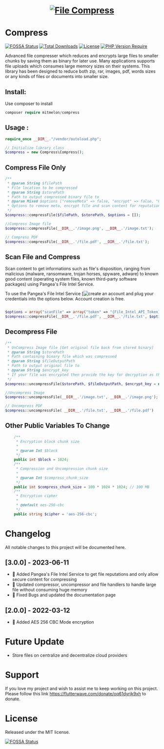 <h1 align="center"><a href="#" target="_blank"><img src="https://github.com/mitmelon/Compress/assets/55149512/d566ece6-41c3-4d25-9aae-d9bca05570f6" alt="File Compress" /></a></h1>

# Compress

[![FOSSA Status](https://app.fossa.com/api/projects/git%2Bgithub.com%2Fmitmelon%2FCompress.svg?type=shield)](https://app.fossa.com/projects/git%2Bgithub.com%2Fmitmelon%2FCompress?ref=badge_shield) [![Total Downloads](http://poser.pugx.org/mitmelon/compress/downloads)](https://packagist.org/packages/mitmelon/compress) [![License](http://poser.pugx.org/mitmelon/compress/license)](https://packagist.org/packages/mitmelon/compress) [![PHP Version Require](http://poser.pugx.org/mitmelon/compress/require/php)](https://packagist.org/packages/mitmelon/compress)

Advanced file compresser which reduces and encrypts large files to smaller chunks by saving them as binary for later use. Many applications supports file uploads which consumes large memory sizes on their systems. This library has been designed to reduce both zip, rar, images, pdf, words sizes or any kinds of files or documents into smaller size.

## Install:

Use composer to install

```php
composer require mitmelon/compress
```

## Usage :

```php
require_once __DIR__."/vendor/autoload.php";

// Initialize library class
$compress = new Compress\Compress();

```

## Compress File Only

```php
/**
 * @param String $filePath
 * File location to be compressed
 * @param String $storePath
 * Path to output compressed binary file to
 * @param Mixed $options ["removeMeta" => false, "encrypt" => false, "key" => "password", "scanFile" => ["token" => $token, "service" => $service, "csp" => $csp, "region" => $region]]
 * Options to remove meta, encrypt file and scan content for reputations
 */
$compress::compressFile($filePath, $storePath, $options = []);

//Compress Image file
$compress::compressFile(__DIR__.'/image.png', __DIR__.'/image.txt');

// Compress PDF
$compress::compressFile(__DIR__.'/file.pdf', __DIR__.'/file.txt');
```

## Scan File and Compress

Scan content to get informations such as file's disposition, ranging from malicious (malware, ransomware, trojan horses, spyware, adware) to known good content (operating system files, known third-party software packages) using Pangea's File Intel Service.

To use the Pangea's File Intel Service [![create an account](https://pangea.cloud) and plug your credentials into the options below. Account creation is free. 

```php

$options = array("scanFile" => array("token" => "{File_Intel_API_Token}", "service" => 'file-intel', "csp" => 'aws', "region" => 'us'));
$compress::compressFile(__DIR__.'/file.pdf', __DIR__.'/file.txt', $options);

```

## Decompress File

```php
/**
 * UnCompress Image file [Get original file back from stored binary]
 * @param String $storePath
 * Path containing binary file which was compressed
 * @param String $fileOutputPath
 * Path to output original file to
 * @param String $encrypt_key
 * If your file was encrypted then provide the key for decryption as third argument
 */
$compress::uncompressFile($storePath, $fileOutputPath, $encrypt_key = null);

//Uncompress Image
$compress::uncompressFile(__DIR__.'/image.txt', __DIR__.'/image.png');

// Uncompress PDF
$compress::uncompressFile( __DIR__.'/file.txt', __DIR__.'/file.pdf')

```

## Other Public Variables To Change

```php
    /**
     * Encryption block chunk size
     *
     * @param Int $block
     */
    public int $block = 1024;
    /**
     * Compression and Uncompression chunk size
     *
     * @param Int $compress_chunk_size
     */
    public int $compress_chunk_size = 100 * 1024 * 1024; // 100 MB
    /**
     * Encryption cipher
     *
     * @default aes-256-cbc
     */
    public string $cipher = 'aes-256-cbc';

```

# Changelog

All notable changes to this project will be documented here.

## [3.0.0] - 2023-06-11

- 🌟 Added Pangea's File Intel Service to get file reputations and only allow secure content for compressing
- 🌟 Updated compressor, uncompressor and file handlers to handle large file without consuming huge memory
- 🌟 Fixed Bugs and updated the documentation page


## [2.0.0] - 2022-03-12

- 🌟 Added AES 256 CBC Mode encryption


# Future Update
- Store files on centralize and decentralize cloud providers

# Support

If you love my project and wish to assist me to keep working on this project. Please follow this link <a href="https://flutterwave.com/donate/oq61dyrjk9xh">https://flutterwave.com/donate/oq61dyrjk9xh</a> to donate.

# License

Released under the MIT license.

[![FOSSA Status](https://app.fossa.com/api/projects/git%2Bgithub.com%2Fmitmelon%2FCompress.svg?type=large)](https://app.fossa.com/projects/git%2Bgithub.com%2Fmitmelon%2FCompress?ref=badge_large)
